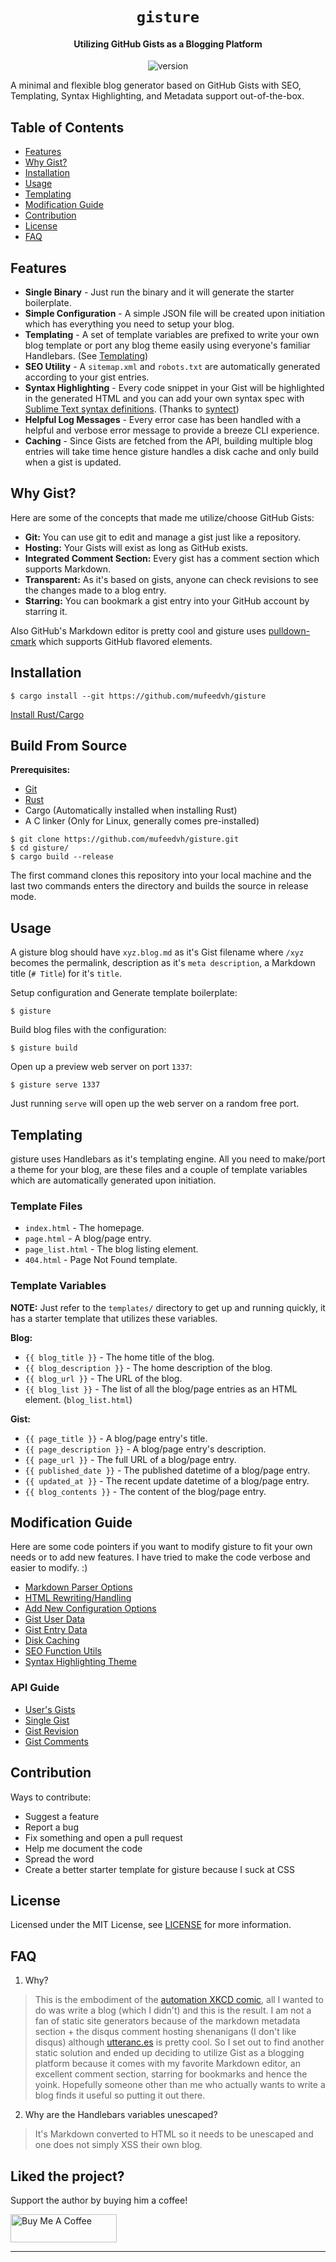 <h1 align="center"><code>gisture</code></h1>
<h4 align="center">Utilizing GitHub Gists as a Blogging Platform</h4>
<p align="center">
	<img src="https://img.shields.io/badge/version-0.1.0-blue.svg" title="version" alt="version">
</p>

A minimal and flexible blog generator based on GitHub Gists with SEO, Templating, Syntax Highlighting, and Metadata support out-of-the-box.

## Table of Contents

- [Features](#features)
- [Why Gist?](#why-gist)
- [Installation](#installation)
- [Usage](#usage)
- [Templating](#templating)
- [Modification Guide](#modification-guide)
- [Contribution](#contribution)
- [License](#license)
- [FAQ](#faq)

## Features

- **Single Binary** - Just run the binary and it will generate the starter boilerplate.
- **Simple Configuration** - A simple JSON file will be created upon initiation which has everything you need to setup your blog.
- **Templating** - A set of template variables are prefixed to write your own blog template or port any blog theme easily using everyone's familiar Handlebars. (See [Templating](#templating))
- **SEO Utility** - A `sitemap.xml` and `robots.txt` are automatically generated according to your gist entries.
- **Syntax Highlighting** - Every code snippet in your Gist will be highlighted in the generated HTML and you can add your own syntax spec with [Sublime Text syntax definitions](http://www.sublimetext.com/docs/3/syntax.html#include-syntax). (Thanks to [syntect](https://github.com/trishume/syntect))
- **Helpful Log Messages** - Every error case has been handled with a helpful and verbose error message to provide a breeze CLI experience.
- **Caching** - Since Gists are fetched from the API, building multiple blog entries will take time hence gisture handles a disk cache and only build when a gist is updated.

## Why Gist?

Here are some of the concepts that made me utilize/choose GitHub Gists:

- **Git:** You can use git to edit and manage a gist just like a repository.
- **Hosting:** Your Gists will exist as long as GitHub exists.
- **Integrated Comment Section:** Every gist has a comment section which supports Markdown.
- **Transparent:** As it's based on gists, anyone can check revisions to see the changes made to a blog entry.
- **Starring:** You can bookmark a gist entry into your GitHub account by starring it.

Also GitHub's Markdown editor is pretty cool and gisture uses [pulldown-cmark](https://github.com/raphlinus/pulldown-cmark) which supports GitHub flavored elements.

## Installation

    $ cargo install --git https://github.com/mufeedvh/gisture
    
[Install Rust/Cargo](https://rust-lang.org/tools/install)

## Build From Source

**Prerequisites:**

* [Git](https://git-scm.org/downloads)
* [Rust](https://rust-lang.org/tools/install)
* Cargo (Automatically installed when installing Rust)
* A C linker (Only for Linux, generally comes pre-installed)

```
$ git clone https://github.com/mufeedvh/gisture.git
$ cd gisture/
$ cargo build --release
```

The first command clones this repository into your local machine and the last two commands enters the directory and builds the source in release mode.

## Usage

A gisture blog should have `xyz.blog.md` as it's Gist filename where `/xyz` becomes the permalink, description as it's `meta description`, a Markdown title (`# Title`) for it's `title`.

Setup configuration and Generate template boilerplate:

    $ gisture

Build blog files with the configuration:

    $ gisture build

Open up a preview web server on port `1337`:

    $ gisture serve 1337

Just running `serve` will open up the web server on a random free port.

## Templating

gisture uses Handlebars as it's templating engine. All you need to make/port a theme for your blog, are these files and a couple of template variables which are automatically generated upon initiation.

### Template Files

- `index.html` - The homepage.
- `page.html` - A blog/page entry.
- `page_list.html` - The blog listing element.
- `404.html` - Page Not Found template.

### Template Variables

**NOTE:** Just refer to the `templates/` directory to get up and running quickly, it has a starter template that utilizes these variables.

**Blog:**

- `{{ blog_title }}` - The home title of the blog.
- `{{ blog_description }}` - The home description of the blog.
- `{{ blog_url }}` - The URL of the blog.
- `{{ blog_list }}` - The list of all the blog/page entries as an HTML element. (`blog_list.html`)

**Gist:**

- `{{ page_title }}` - A blog/page entry's title.
- `{{ page_description }}` - A blog/page entry's description.
- `{{ page_url }}` - The full URL of a blog/page entry.
- `{{ published_date }}` - The published datetime of a blog/page entry.
- `{{ updated_at }}` - The recent update datetime of a blog/page entry.
- `{{ blog_contents }}` - The content of the blog/page entry.

## Modification Guide

Here are some code pointers if you want to modify gisture to fit your own needs or to add new features. I have tried to make the code verbose and easier to modify. :)

- [Markdown Parser Options](https://github.com/mufeedvh/gisture/blob/master/src/parsers.rs#L115-L123)
- [HTML Rewriting/Handling](https://github.com/mufeedvh/gisture/blob/master/src/parsers.rs#L49-L90)
- [Add New Configuration Options](https://github.com/mufeedvh/gisture/blob/master/src/config.rs#L11-L36)
- [Gist User Data](https://github.com/mufeedvh/gisture/blob/master/src/gist.rs#L14-L22)
- [Gist Entry Data](https://github.com/mufeedvh/gisture/blob/master/src/gist.rs#L149-L156)
- [Disk Caching](https://github.com/mufeedvh/gisture/blob/master/src/cache.rs#L6-L35)
- [SEO Function Utils](https://github.com/mufeedvh/gisture/blob/master/src/metadata.rs#L21-L24)
- [Syntax Highlighting Theme](https://github.com/mufeedvh/gisture/blob/master/src/parsers.rs#L45)

### API Guide

- [User's Gists](https://docs.github.com/en/rest/reference/gists#list-gists-for-a-user)
- [Single Gist](https://docs.github.com/en/rest/reference/gists#get-a-gist)
- [Gist Revision](https://docs.github.com/en/rest/reference/gists#get-a-gist-revision)
- [Gist Comments](https://docs.github.com/en/rest/reference/gists#list-gist-comments)

## Contribution

Ways to contribute:

- Suggest a feature
- Report a bug
- Fix something and open a pull request
- Help me document the code
- Spread the word
- Create a better starter template for gisture because I suck at CSS

## License
Licensed under the MIT License, see <a href="https://github.com/mufeedvh/gisture/blob/master/LICENSE">LICENSE</a> for more information.

## FAQ

1. Why?

> This is the embodiment of the [automation XKCD comic](https://xkcd.com/1319/), all I wanted to do was write a blog (which I didn't) and this is the result. I am not a fan of static site generators because of the markdown metadata section + the disqus comment hosting shenanigans (I don't like disqus) although [utteranc.es](https://utteranc.es/) is pretty cool. So I set out to find another static solution and ended up deciding to utilize Gist as a blogging platform because it comes with my favorite Markdown editor, an excellent comment section, starring for bookmarks and hence the yoink. Hopefully someone other than me who actually wants to write a blog finds it useful so putting it out there.

2. Why are the Handlebars variables unescaped?

> It's Markdown converted to HTML so it needs to be unescaped and one does not simply XSS their own blog.

## Liked the project?

Support the author by buying him a coffee!

<a href="https://www.buymeacoffee.com/mufeedvh" target="_blank"><img src="https://cdn.buymeacoffee.com/buttons/default-orange.png" alt="Buy Me A Coffee" height="45" width="170"></a>

---
